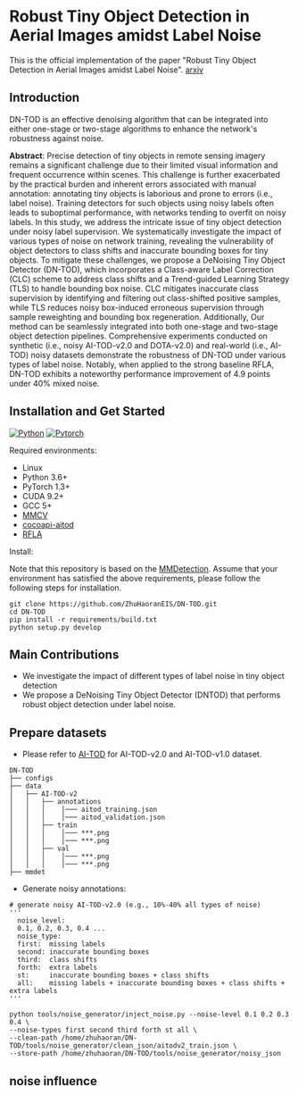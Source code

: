 # Robust Tiny Object Detection in Aerial Images amidst Label Noise
This is the official implementation of the paper "Robust Tiny Object Detection in Aerial Images amidst Label Noise". [arxiv](https://arxiv.org/abs/2401.08056)

## Introduction
DN-TOD is an effective denoising algorithm that can be integrated into either one-stage or two-stage algorithms to enhance the network's robustness against noise.

**Abstract**: Precise detection of tiny objects in remote sensing imagery remains a significant challenge due to their limited visual information and frequent occurrence within scenes. This challenge is further exacerbated by the practical burden and inherent errors associated with manual annotation: annotating tiny objects is laborious and prone to errors (i.e., label noise). Training detectors for such objects using noisy labels often leads to suboptimal performance, with networks tending to overfit on noisy labels. In this study, we address the intricate issue of tiny object detection under noisy label supervision. We systematically investigate the impact of various types of noise on network training, revealing the vulnerability of object detectors to class shifts and inaccurate bounding boxes for tiny objects. To mitigate these challenges, we propose a DeNoising Tiny Object Detector (DN-TOD), which incorporates a Class-aware Label Correction (CLC) scheme to address class shifts and a Trend-guided Learning Strategy (TLS) to handle bounding box noise. CLC mitigates inaccurate class supervision by identifying and filtering out class-shifted positive samples, while TLS reduces noisy box-induced erroneous supervision through sample reweighting and bounding box regeneration. Additionally, Our method can be seamlessly integrated into both one-stage and two-stage object detection pipelines. Comprehensive experiments conducted on synthetic (i.e., noisy AI-TOD-v2.0 and DOTA-v2.0) and real-world (i.e., AI-TOD) noisy datasets demonstrate the robustness of DN-TOD under various types of label noise. Notably, when applied to the strong baseline RFLA, DN-TOD exhibits a noteworthy performance improvement of 4.9 points under 40% mixed noise.

## Installation and Get Started
[![Python](https://img.shields.io/badge/python-3.7%20tested-brightgreen)](https://www.python.org/)
[![Pytorch](https://img.shields.io/badge/pytorch-1.10.0%20tested-brightgreen)](https://pytorch.org/)

Required environments:
* Linux
* Python 3.6+
* PyTorch 1.3+
* CUDA 9.2+
* GCC 5+
* [MMCV](https://mmcv.readthedocs.io/en/latest/#installation)
* [cocoapi-aitod](https://github.com/jwwangchn/cocoapi-aitod)
* [RFLA](https://github.com/Chasel-Tsui/mmdet-rfla)

Install:

Note that this repository is based on the [MMDetection](https://github.com/open-mmlab/mmdetection). Assume that your environment has satisfied the above requirements, please follow the following steps for installation.

```shell script
git clone https://github.com/ZhuHaoranEIS/DN-TOD.git
cd DN-TOD
pip install -r requirements/build.txt
python setup.py develop
```
## Main Contributions

- We investigate the impact of different types of label noise in tiny object detection
- We propose a DeNoising Tiny Object Detector (DNTOD) that performs robust object detection under label noise.

## Prepare datasets

- Please refer to [AI-TOD](https://github.com/Chasel-Tsui/mmdet-aitod) for AI-TOD-v2.0 and AI-TOD-v1.0 dataset.

```shell
DN-TOD
├── configs
├── data
│   ├── AI-TOD-v2
│   │   ├── annotations
│   │   │    │─── aitod_training.json
│   │   │    │─── aitod_validation.json
│   │   ├── train
│   │   │    │─── ***.png
│   │   │    │─── ***.png
│   │   ├── val
│   │   │    │─── ***.png
│   │   │    │─── ***.png
├── mmdet
```
- Generate noisy annotations:

``` shell
# generate noisy AI-TOD-v2.0 (e.g., 10%-40% all types of noise)
'''
  noise_level:
  0.1, 0.2, 0.3, 0.4 ...
  noise_type:
  first:  missing labels
  second: inaccurate bounding boxes
  third:  class shifts
  forth:  extra labels
  st:     inaccurate bounding boxes + class shifts
  all:    missing labels + inaccurate bounding boxes + class shifts + extra labels
'''

python tools/noise_generator/inject_noise.py --noise-level 0.1 0.2 0.3 0.4 \
--noise-types first second third forth st all \
--clean-path /home/zhuhaoran/DN-TOD/tools/noise_generator/clean_json/aitodv2_train.json \
--store-path /home/zhuhaoran/DN-TOD/tools/noise_generator/noisy_json

```

## noise influence




